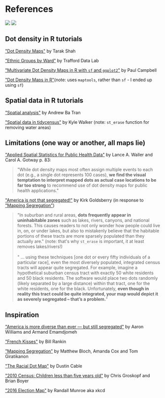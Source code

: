 # References

![](baltcity.png)
![](baltcounty.png)

## Dot density in R tutorials

["Dot Density Maps"](https://tarakc02.github.io/dot-density/) by Tarak Shah

["Ethnic Groups by Ward"](https://www.trafforddatalab.io/info/demographics/ethnicity/index.html) by Trafford Data Lab

["Multivariate Dot Density Maps in R with `sf` and `ggplot2`"](https://www.cultureofinsight.com/blog/2018/05/02/2018-04-08-multivariate-dot-density-maps-in-r-with-sf-ggplot2/) by Paul Campbell

["Dot Density Maps in R"](http://web.stanford.edu/~cengel/cgi-bin/anthrospace/dot-density-maps-in-r)(note: uses `maptools`, rather than `sf` - I ended up using `sf`)

## Spatial data in R tutorials

["Spatial analysis"](https://learn.r-journalism.com/en/mapping/) by Andrew Ba Tran

["Spatial data in tidycensus"](https://walkerke.github.io/tidycensus/articles/spatial-data.html) by Kyle Walker (note: `st_erase` function for removing water areas)

## Limitations (one way or another, all maps lie)

["Applied Spatial Statistics for Public Health Data"](https://epdf.tips/applied-spatial-statistics-for-public-health-data.html) by Lance A. Waller and Carol A. Gotway p. 83: 
> "While dot density maps most often assign multiple events to each dot (e.g., a single dot represents 100 cases), **we find the visual temptation to interpret mapped dots as actual case locations to be far too strong** to recommend use of dot density maps for public health applications."

["America is not that segregated!"](https://msu.edu/~kg/nytimes_dotdensity.htm) by Kirk Goldsberry (in response to ["Mapping Segregation"](https://www.nytimes.com/interactive/2015/07/08/us/census-race-map.html))
> "In suburban and rural areas, **dots frequently appear in uninhabitable zones** such as lakes, rivers, canyons, and national forests. This causes readers to not only wonder how people could live in, on, or under lakes, but also to mistakenly believe that the habitable portions of these tracts are more sparsely populated than they actually are." (note: that's why `st_erase` is important, it at least removes lakes/rivers!)
<br></br>
> " ... using these techniques [one dot or every fifty individuals of a particular race], even the most diversely populated, integrated census tracts will appear quite segregated. For example, imagine a hypothetical suburban census tract with exactly 50 white residents and 50 black residents. The software would place two dots randomly (likely separated by a large distance) within that tract, one for the white residents, one for the black. Unfortunately, **even though in reality this tract could be quite integrated, your map would depict it as severely segregated – that’s a problem.**"

## Inspiration

["America is more diverse than ever — but still segregated"](https://www.washingtonpost.com/graphics/2018/national/segregation-us-cities/) by Aaron Williams and Armand Emamdjomeh

["French Kisses"](http://www.radicalcartography.net/index.html?frenchkisses) by Bill Rankin

["Mapping Segregation"](https://www.nytimes.com/interactive/2015/07/08/us/census-race-map.html) by Matthew Bloch, Amanda Cox and Tom Giratikanon

["The Racial Dot Map"](https://demographics.coopercenter.org/racial-dot-map) by Dustin Cable

["2010 Census: Children less than five years old"](http://media.apps.chicagotribune.com/chicago-census/less-than-five.html) by Chris Groskopf and Brian Boyer

["2016 Election Map"](https://xkcd.com/1939/) by Randall Munroe aka xkcd

